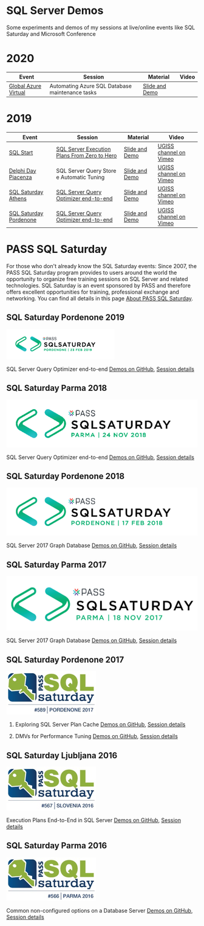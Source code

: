 # SQL Server Demos

Some experiments and demos of my sessions at live/online events like SQL Saturday and Microsoft Conference

2020
=================

| Event | Session | Material | Video |
| ------ | ------ | ------ | ------ |
| [Global Azure Virtual][LinkGlobalAzure2020] | Automating Azure SQL Database maintenance tasks | [Slide and Demo][LinkMaterialGlobalAzure2020] | |


  [LinkGlobalAzure2020]: <https://cloudgen.it/global-azure/>
  [LinkMaterialGlobalAzure2020]: <https://github.com/segovoni/sql-server-demos/tree/master/globalazure/2020/automating-azure-sql-database-maintenance-tasks>

2019
=================

| Event | Session | Material | Video |
| ------ | ------ | ------ | ------ |
| [SQL Start][LinkSQLStart2019] | [SQL Server Execution Plans From Zero to Hero][LinkSessionSQLStart2019] | [Slide and Demo][LinkMaterialSQLStart2019] | [UGISS channel on Vimeo][LinkVideoSQLStart2019]
| [Delphi Day Piacenza][LinkDelphiDayPiacenza2019] | SQL Server Query Store e Automatic Tuning | [Slide and Demo][LinkMaterialDelphiDayPiacenza2019] | [UGISS channel on Vimeo][LinkVideoDelphiDayPiacenza2019]
| [SQL Saturday Athens][LinkSQLSaturdayAthens2019] | [SQL Server Query Optimizer end-to-end][LinkSessionSQLSaturdayAthens2019] | [Slide and Demo][LinkMaterialSQLSaturdayAthens2019] | [UGISS channel on Vimeo][LinkVideoSQLSaturdayAthens2019]
| [SQL Saturday Pordenone][LinkSQLSaturdayPordenone2019] | [SQL Server Query Optimizer end-to-end][LinkSessionSQLSaturdayPordenone2019] | [Slide and Demo][LinkMaterialSQLSaturdayPordenone2019] | [UGISS channel on Vimeo][LinkVideoSQLSaturdayPordenone2019]


  [LinkSQLStart2019]: <https://www.sqlstart.it/2019>
  [LinkSessionSQLStart2019]: <https://www.sqlstart.it/2019/Speakers/Sergio-Govoni>
  [LinkMaterialSQLStart2019]: <https://github.com/segovoni/sql-server-demos/tree/master/sqlstart/2019/sql-server-execution-plans-from-zero-to-hero>
  [LinkVideoSQLStart2019]: <https://vimeo.com/329619454>
  
  [LinkDelphiDayPiacenza2019]: <https://www.delphiday.it/2019/conferenza.html>
  [LinkMaterialDelphiDayPiacenza2019]: <https://github.com/segovoni/sql-server-demos/tree/master/delphiday/2019/sql-server-query-store-and-automatic-tuning>
  [LinkVideoDelphiDayPiacenza2019]: <https://vimeo.com/347910945>
  
  [LinkSQLSaturdayAthens2019]: <https://www.sqlsaturday.com/858/EventHome.aspx>
  [LinkSessionSQLSaturdayAthens2019]: <https://www.sqlsaturday.com/858/Sessions/Details.aspx?sid=90801>
  [LinkMaterialSQLSaturdayAthens2019]: <https://github.com/segovoni/sql-server-demos/tree/master/sqlsaturday/2019/sqlsat858-athens/sql-server-query-optimizer-end-to-end>
  [LinkVideoSQLSaturdayAthens2019]: <https://vimeo.com/343320799>
  
  [LinkSQLSaturdayPordenone2019]: <https://www.sqlsaturday.com/829/EventHome.aspx>
  [LinkSessionSQLSaturdayPordenone2019]: <>
  [LinkMaterialSQLSaturdayPordenone2019]: <>
  [LinkVideoSQLSaturdayPordenone2019]: <>



PASS SQL Saturday
=================

For those who don't already know the SQL Saturday events: Since 2007, the PASS SQL Saturday program provides to users around the world the opportunity to organize free training sessions on SQL Server and related technologies. SQL Saturday is an event sponsored by PASS and therefore offers excellent opportunities for training, professional exchange and networking. You can find all details in this page [About PASS SQL Saturday](http://www.sqlsaturday.com/about.aspx).



 


SQL Saturday Pordenone 2019
---------------------------

![](./sqlsat829/img/sql-saturday-829-pordenone-2019.png)

SQL Server Query Optimizer end-to-end [Demos on GitHub](https://github.com/segovoni/sql-server-demos/tree/master/sqlsat829/sql-server-query-optimizer-end-to-end/demos), [Session details](https://www.sqlsaturday.com/829/Sessions/Details.aspx?sid=88183)


SQL Saturday Parma 2018
---------------------------

![](./sqlsat777/img/sql-saturday-777-parma-2018.png)

SQL Server Query Optimizer end-to-end [Demos on GitHub](https://github.com/segovoni/sql-server-demos/tree/master/sqlsat777/sql-server-query-optimizer-end-to-end/demos), [Session details](https://www.sqlsaturday.com/777/Sessions/Details.aspx?sid=79997)


SQL Saturday Pordenone 2018
---------------------------

![](./sqlsat707/img/sql-saturday-707-pordenone-2018.png)

SQL Server 2017 Graph Database [Demos on GitHub](https://github.com/segovoni/sql-server-demos/tree/master/sqlsat707/sql-server-2017-graph-database/demos), [Session details](http://www.sqlsaturday.com/707/Sessions/Details.aspx?sid=70265)


SQL Saturday Parma 2017
---------------------------

![](./sqlsat675/img/SQL%20Saturday%20675%20Parma%202017.png)

SQL Server 2017 Graph Database [Demos on GitHub](https://github.com/segovoni/sql-server-demos/tree/master/sqlsat675/SQL%20Server%202017%20Graph%20Database/Demos), [Session details](http://www.sqlsaturday.com/675/Sessions/Details.aspx?sid=66682)


SQL Saturday Pordenone 2017
---------------------------

![](./sqlsat589/img/SQL%20Saturday%20589%20Pordenone%202017.jpg)

1. Exploring SQL Server Plan Cache [Demos on GitHub](https://github.com/segovoni/sql-server-demos/tree/master/sqlsat589/Exploring%20SQL%20Server%20Plan%20Cache/Demos), [Session details](http://www.sqlsaturday.com/589/Sessions/Details.aspx?sid=57408)

2. DMVs for Performance Tuning [Demos on GitHub](https://github.com/segovoni/sql-server-demos/tree/master/sqlsat589/DMVs%20for%20Performance%20Tuning/Demos), [Session details](http://www.sqlsaturday.com/589/Sessions/Details.aspx?sid=57409)


SQL Saturday Ljubljana 2016
---------------------------

![](./sqlsat567/img/SQL%20Saturday%20567%20Ljubljana%202016.jpg)

Execution Plans End-to-End in SQL Server [Demos on GitHub](https://github.com/segovoni/sql-server-demos/tree/master/sqlsat567/Executions%20Plans%20End-to-End%20in%20SQL%20Server/Demos), [Session details](http://www.sqlsaturday.com/567/Sessions/Details.aspx?sid=54162)


SQL Saturday Parma 2016
-----------------------

![](./sqlsat566/img/SQL%20Saturday%20566%20Parma%202016.jpg)

Common non-configured options on a Database Server [Demos on GitHub](https://github.com/segovoni/sql-server-demos/tree/master/sqlsat566/Common%20non-configured%20options%20on%20a%20Database%20Server/Demos), [Session details](http://www.sqlsaturday.com/566/Sessions/Details.aspx?sid=50894)
